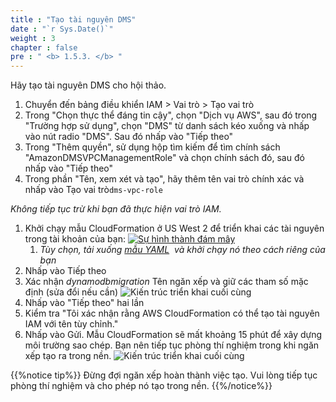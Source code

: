 ```yaml
---
title : "Tạo tài nguyên DMS"
date : "`r Sys.Date()`"
weight : 3
chapter : false
pre : " <b> 1.5.3. </b> "
---
```


Hãy tạo tài nguyên DMS cho hội thảo.

1. Chuyển đến bảng điều khiển IAM > Vai trò > Tạo vai trò
2. Trong "Chọn thực thể đáng tin cậy", chọn "Dịch vụ AWS", sau đó trong "Trường hợp sử dụng", chọn "DMS" từ danh sách kéo xuống và nhấp vào nút radio "DMS". Sau đó nhấp vào "Tiếp theo"
3. Trong "Thêm quyền", sử dụng hộp tìm kiếm để tìm chính sách "AmazonDMSVPCManagementRole" và chọn chính sách đó, sau đó nhấp vào "Tiếp theo"
4. Trong phần "Tên, xem xét và tạo", hãy thêm tên vai trò chính xác và nhấp vào Tạo vai trò`dms-vpc-role`

_Không tiếp tục trừ khi bạn đã thực hiện vai trò IAM._

1. Khởi chạy mẫu CloudFormation ở US West 2 để triển khai các tài nguyên trong tài khoản của bạn: [![Sự hình thành đám mây](https://static.us-east-1.prod.workshops.aws/public/c768eb2c-360b-491e-8422-bfd253e11581/static/images/cloudformation-launch-stack.png)](https://console.aws.amazon.com/cloudformation/home?region=us-west-2#/stacks/new?stackName=dynamodbmigration&templateURL=https://s3.amazonaws.com/amazon-dynamodb-labs.com/assets/migration-dms-setup.yaml)
    1. _Tùy chọn, tải xuống [mẫu YAML](https://s3.amazonaws.com/amazon-dynamodb-labs.com/assets/migration-dms-setup.yaml)  và khởi chạy nó theo cách riêng của bạn_
2. Nhấp vào Tiếp theo
3. Xác nhận _dynamodbmigration_ Tên ngăn xếp và giữ các tham số mặc định (sửa đổi nếu cần) ![Kiến trúc triển khai cuối cùng](https://static.us-east-1.prod.workshops.aws/public/c768eb2c-360b-491e-8422-bfd253e11581/static/images/migration18.jpg)
4. Nhấp vào "Tiếp theo" hai lần
5. Kiểm tra "Tôi xác nhận rằng AWS CloudFormation có thể tạo tài nguyên IAM với tên tùy chỉnh."
6. Nhấp vào Gửi. Mẫu CloudFormation sẽ mất khoảng 15 phút để xây dựng môi trường sao chép. Bạn nên tiếp tục phòng thí nghiệm trong khi ngăn xếp tạo ra trong nền. ![Kiến trúc triển khai cuối cùng](https://static.us-east-1.prod.workshops.aws/public/c768eb2c-360b-491e-8422-bfd253e11581/static/images/migration19.jpg)

{{%notice tip%}}
Đừng đợi ngăn xếp hoàn thành việc tạo. Vui lòng tiếp tục phòng thí nghiệm và cho phép nó tạo trong nền.
{{%/notice%}}
